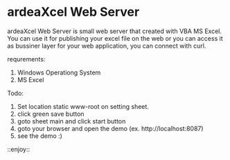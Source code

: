 ardeaXcel Web Server
==================

ardeaXcel Web Server is small web server that created with VBA MS Excel. You can use it for publishing 
your excel file on the web or you can access it as bussiner layer for your web application, 
you can connect with curl.


requrements:
1. Windows Operationg System
2. MS Excel

Todo:
1. Set location static www-root on setting sheet.
2. click green save button
3. goto sheet main and click start button
4. goto your browser and open the demo (ex. http://localhost:8087)
5. see the demo :)

::enjoy:: 



 



